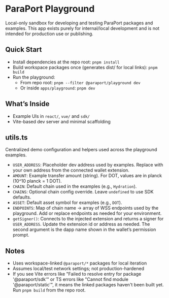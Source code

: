 # ParaPort Playground

Local-only sandbox for developing and testing ParaPort packages and examples. This app exists purely for internal/local development and is not intended for production use or publishing.

## Quick Start

- Install dependencies at the repo root: `pnpm install`
- Build workspace packages once (generates dist/ for local links): `pnpm build`
- Run the playground:
  - From repo root: `pnpm --filter @paraport/playground dev`
  - Or inside `apps/playground`: `pnpm dev`

## What’s Inside

- Example UIs in `react/`, `vue/` and `sdk/`
- Vite-based dev server and minimal scaffolding

## utils.ts

Centralized demo configuration and helpers used across the playground examples.

- `USER_ADDRESS`: Placeholder dev address used by examples. Replace with your own address from the connected wallet extension.
- `AMOUNT`: Example transfer amount (string). For DOT, values are in planck (10^10 planck = 1 DOT).
- `CHAIN`: Default chain used in the examples (e.g., `Hydration`).
- `CHAINS`: Optional chain config override. Leave `undefined` to use SDK defaults.
- `ASSET`: Default asset symbol for examples (e.g., `DOT`).
- `ENDPOINTS`: Map of chain name → array of WSS endpoints used by the playground. Add or replace endpoints as needed for your environment.
- `getSigner()`: Connects to the injected extension and returns a signer for `USER_ADDRESS`. Update the extension id or address as needed. The second argument is the dapp name shown in the wallet’s permission prompt.

## Notes

- Uses workspace-linked `@paraport/*` packages for local iteration
- Assumes local/test network settings; not production-hardened
- If you see Vite errors like "Failed to resolve entry for package '@paraport/sdk'" or TS errors like "Cannot find module '@paraport/static'", it means the linked packages haven't been built yet. Run `pnpm build` from the repo root.
